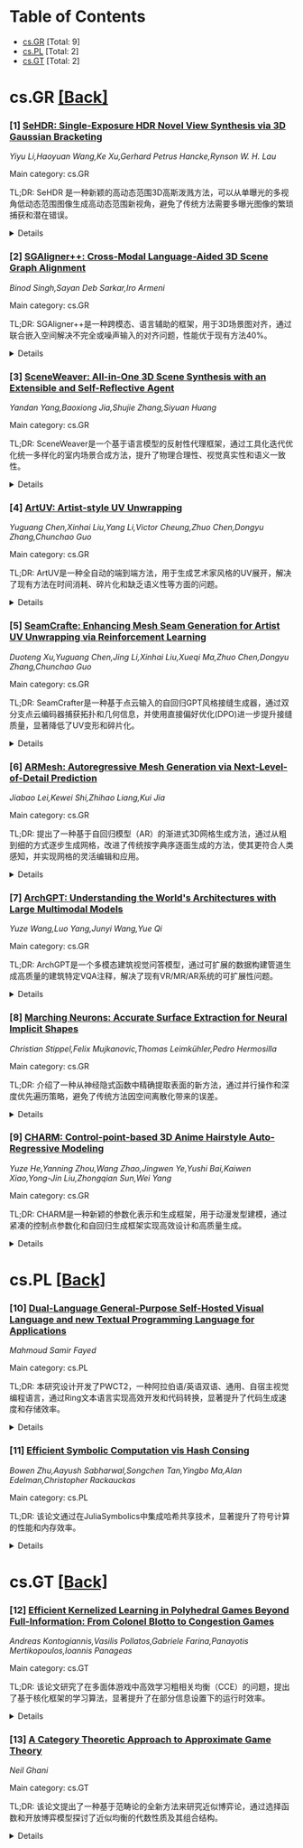 <div id=toc></div>

# Table of Contents

- [cs.GR](#cs.GR) [Total: 9]
- [cs.PL](#cs.PL) [Total: 2]
- [cs.GT](#cs.GT) [Total: 2]


<div id='cs.GR'></div>

# cs.GR [[Back]](#toc)

### [1] [SeHDR: Single-Exposure HDR Novel View Synthesis via 3D Gaussian Bracketing](https://arxiv.org/abs/2509.20400)
*Yiyu Li,Haoyuan Wang,Ke Xu,Gerhard Petrus Hancke,Rynson W. H. Lau*

Main category: cs.GR

TL;DR: SeHDR 是一种新颖的高动态范围3D高斯泼溅方法，可以从单曝光的多视角低动态范围图像生成高动态范围新视角，避免了传统方法需要多曝光图像的繁琐捕获和潜在错误。


<details>
  <summary>Details</summary>
Motivation: 传统的多视角HDR合成方法需要从不同曝光的多视角低动态范围图像中学习，这种捕获过程繁琐且容易因物体运动模糊或标定不准确而失败。本文旨在解决这一问题，提出了一种从单曝光的低动态范围图像中学习HDR场景表示的方法。

Method: SeHDR首先从单曝光的低动态范围图像中学习基础3D高斯，然后通过估计具有相同几何形状但不同线性颜色的3D高斯（基于曝光操作），最后利用可微分神经曝光融合（NeEF）将这些高斯整合为HDR高斯用于新视角渲染。

Result: 大量实验表明，SeHDR在性能上优于现有方法以及精心设计的基线模型。

Conclusion: SeHDR成功地解决了从单曝光的多视角低动态范围图像生成高动态范围新视角的问题，避免了传统方法的局限性，并在实验中表现出优越的性能。

Abstract: This paper presents SeHDR, a novel high dynamic range 3D Gaussian Splatting
(HDR-3DGS) approach for generating HDR novel views given multi-view LDR images.
Unlike existing methods that typically require the multi-view LDR input images
to be captured from different exposures, which are tedious to capture and more
likely to suffer from errors (e.g., object motion blurs and
calibration/alignment inaccuracies), our approach learns the HDR scene
representation from multi-view LDR images of a single exposure. Our key insight
to this ill-posed problem is that by first estimating Bracketed 3D Gaussians
(i.e., with different exposures) from single-exposure multi-view LDR images, we
may then be able to merge these bracketed 3D Gaussians into an HDR scene
representation. Specifically, SeHDR first learns base 3D Gaussians from
single-exposure LDR inputs, where the spherical harmonics parameterize colors
in a linear color space. We then estimate multiple 3D Gaussians with identical
geometry but varying linear colors conditioned on exposure manipulations.
Finally, we propose the Differentiable Neural Exposure Fusion (NeEF) to
integrate the base and estimated 3D Gaussians into HDR Gaussians for novel view
rendering. Extensive experiments demonstrate that SeHDR outperforms existing
methods as well as carefully designed baselines.

</details>


### [2] [SGAligner++: Cross-Modal Language-Aided 3D Scene Graph Alignment](https://arxiv.org/abs/2509.20401)
*Binod Singh,Sayan Deb Sarkar,Iro Armeni*

Main category: cs.GR

TL;DR: SGAligner++是一种跨模态、语言辅助的框架，用于3D场景图对齐，通过联合嵌入空间解决不完全或噪声输入的对齐问题，性能优于现有方法40%。


<details>
  <summary>Details</summary>
Motivation: 现有3D场景图对齐方法依赖单模态点云数据，难以处理不完全或噪声输入。

Method: 采用轻量级单模态编码器和基于注意力的融合，学习统一的联合嵌入空间以实现对齐。

Result: 在真实世界数据集上评估，SGAligner++在噪声条件下表现优于现有方法40%。

Conclusion: SGAligner++提升了跨模态场景理解的准确性和泛化能力，适用于视觉定位、3D重建等任务。

Abstract: Aligning 3D scene graphs is a crucial initial step for several applications
in robot navigation and embodied perception. Current methods in 3D scene graph
alignment often rely on single-modality point cloud data and struggle with
incomplete or noisy input. We introduce SGAligner++, a cross-modal,
language-aided framework for 3D scene graph alignment. Our method addresses the
challenge of aligning partially overlapping scene observations across
heterogeneous modalities by learning a unified joint embedding space, enabling
accurate alignment even under low-overlap conditions and sensor noise. By
employing lightweight unimodal encoders and attention-based fusion, SGAligner++
enhances scene understanding for tasks such as visual localization, 3D
reconstruction, and navigation, while ensuring scalability and minimal
computational overhead. Extensive evaluations on real-world datasets
demonstrate that SGAligner++ outperforms state-of-the-art methods by up to 40%
on noisy real-world reconstructions, while enabling cross-modal generalization.

</details>


### [3] [SceneWeaver: All-in-One 3D Scene Synthesis with an Extensible and Self-Reflective Agent](https://arxiv.org/abs/2509.20414)
*Yandan Yang,Baoxiong Jia,Shujie Zhang,Siyuan Huang*

Main category: cs.GR

TL;DR: SceneWeaver是一个基于语言模型的反射性代理框架，通过工具化迭代优化统一多样化的室内场景合成方法，提升了物理合理性、视觉真实性和语义一致性。


<details>
  <summary>Details</summary>
Motivation: 随着具身AI的兴起，研究需要既视觉真实又物理合理且功能多样的3D环境。现有方法虽提升了视觉真实感，但在固定的场景类别、物体细节和物理一致性方面存在不足，且难以满足复杂用户指令。

Method: SceneWeaver采用基于语言模型的规划器选择多样化的场景生成工具，包括数据驱动的生成模型、视觉和LLM方法，并通过自我评估进行迭代优化。

Result: 实验表明，SceneWeaver在物理、视觉和语义指标上均优于现有方法，并能有效泛化到复杂场景和多样指令中。

Conclusion: SceneWeaver为实现通用3D环境生成迈出了重要一步，展示了通过工具化和迭代优化提升场景合成的潜力。

Abstract: Indoor scene synthesis has become increasingly important with the rise of
Embodied AI, which requires 3D environments that are not only visually
realistic but also physically plausible and functionally diverse. While recent
approaches have advanced visual fidelity, they often remain constrained to
fixed scene categories, lack sufficient object-level detail and physical
consistency, and struggle to align with complex user instructions. In this
work, we present SceneWeaver, a reflective agentic framework that unifies
diverse scene synthesis paradigms through tool-based iterative refinement. At
its core, SceneWeaver employs a language model-based planner to select from a
suite of extensible scene generation tools, ranging from data-driven generative
models to visual- and LLM-based methods, guided by self-evaluation of physical
plausibility, visual realism, and semantic alignment with user input. This
closed-loop reason-act-reflect design enables the agent to identify semantic
inconsistencies, invoke targeted tools, and update the environment over
successive iterations. Extensive experiments on both common and open-vocabulary
room types demonstrate that SceneWeaver not only outperforms prior methods on
physical, visual, and semantic metrics, but also generalizes effectively to
complex scenes with diverse instructions, marking a step toward general-purpose
3D environment generation. Project website: https://scene-weaver.github.io/.

</details>


### [4] [ArtUV: Artist-style UV Unwrapping](https://arxiv.org/abs/2509.20710)
*Yuguang Chen,Xinhai Liu,Yang Li,Victor Cheung,Zhuo Chen,Dongyu Zhang,Chunchao Guo*

Main category: cs.GR

TL;DR: ArtUV是一种全自动的端到端方法，用于生成艺术家风格的UV展开，解决了现有方法在时间消耗、碎片化和缺乏语义性等方面的问题。


<details>
  <summary>Details</summary>
Motivation: 现有UV展开方法存在耗时、碎片化、缺乏语义性和不规则UV岛等问题，限制了其实际应用。艺术家风格的UV图需要满足更高标准，如干净的边界、高效的空间利用和语义一致性。

Method: ArtUV模拟专业UV映射过程，分为两个阶段：表面接缝预测和艺术家风格UV参数化。通过SeamGPT生成语义上有意义的切割接缝，然后使用基于优化的方法和自编码器生成艺术家风格的UV图。

Result: ArtUV在多个基准测试中表现优异，确保了语义一致性和拓扑结构的保留，为二维编辑提供了高质量的UV图。

Conclusion: ArtUV作为一种通用解决方案，既可作为专业渲染工具的插件，也可作为独立系统，用于快速生成高质量的UV图。

Abstract: UV unwrapping is an essential task in computer graphics, enabling various
visual editing operations in rendering pipelines. However, existing UV
unwrapping methods struggle with time-consuming, fragmentation, lack of
semanticity, and irregular UV islands, limiting their practical use. An
artist-style UV map must not only satisfy fundamental criteria, such as
overlap-free mapping and minimal distortion, but also uphold higher-level
standards, including clean boundaries, efficient space utilization, and
semantic coherence. We introduce ArtUV, a fully automated, end-to-end method
for generating artist-style UV unwrapping. We simulates the professional UV
mapping process by dividing it into two stages: surface seam prediction and
artist-style UV parameterization. In the seam prediction stage, SeamGPT is used
to generate semantically meaningful cutting seams. Then, in the
parameterization stage, a rough UV obtained from an optimization-based method,
along with the mesh, is fed into an Auto-Encoder, which refines it into an
artist-style UV map. Our method ensures semantic consistency and preserves
topological structure, making the UV map ready for 2D editing. We evaluate
ArtUV across multiple benchmarks and show that it serves as a versatile
solution, functioning seamlessly as either a plug-in for professional rendering
tools or as a standalone system for rapid, high-quality UV generation.

</details>


### [5] [SeamCrafte: Enhancing Mesh Seam Generation for Artist UV Unwrapping via Reinforcement Learning](https://arxiv.org/abs/2509.20725)
*Duoteng Xu,Yuguang Chen,Jing Li,Xinhai Liu,Xueqi Ma,Zhuo Chen,Dongyu Zhang,Chunchao Guo*

Main category: cs.GR

TL;DR: SeamCrafter是一种基于点云输入的自回归GPT风格接缝生成器，通过双分支点云编码器捕获拓扑和几何信息，并使用直接偏好优化(DPO)进一步提升接缝质量，显著降低了UV变形和碎片化。


<details>
  <summary>Details</summary>
Motivation: 现有的接缝生成方法往往在低变形和少碎片化之间难以平衡，导致纹理合成和艺术家工作流程受阻，因此需要一种更优的接缝生成方法。

Method: 提出SeamCrafter模型，采用双分支点云编码器分离并捕获拓扑和几何信息，并通过直接偏好优化(DPO)在偏好数据集上进行微调。

Result: 实验表明，SeamCrafter生成的接缝在变形和碎片化方面显著优于现有方法，同时保持了拓扑一致性和视觉保真度。

Conclusion: SeamCrafter通过创新的建模和优化方法，解决了接缝生成中的关键问题，为纹理映射和UV参数化提供了高质量解决方案。

Abstract: Mesh seams play a pivotal role in partitioning 3D surfaces for UV
parametrization and texture mapping. Poorly placed seams often result in severe
UV distortion or excessive fragmentation, thereby hindering texture synthesis
and disrupting artist workflows. Existing methods frequently trade one failure
mode for another-producing either high distortion or many scattered islands. To
address this, we introduce SeamCrafter, an autoregressive GPT-style seam
generator conditioned on point cloud inputs. SeamCrafter employs a dual-branch
point-cloud encoder that disentangles and captures complementary topological
and geometric cues during pretraining. To further enhance seam quality, we
fine-tune the model using Direct Preference Optimization (DPO) on a preference
dataset derived from a novel seam-evaluation framework. This framework assesses
seams primarily by UV distortion and fragmentation, and provides pairwise
preference labels to guide optimization. Extensive experiments demonstrate that
SeamCrafter produces seams with substantially lower distortion and
fragmentation than prior approaches, while preserving topological consistency
and visual fidelity.

</details>


### [6] [ARMesh: Autoregressive Mesh Generation via Next-Level-of-Detail Prediction](https://arxiv.org/abs/2509.20824)
*Jiabao Lei,Kewei Shi,Zhihao Liang,Kui Jia*

Main category: cs.GR

TL;DR: 提出了一种基于自回归模型（AR）的渐进式3D网格生成方法，通过从粗到细的方式逐步生成网格，改进了传统按字典序逐面生成的方法，使其更符合人类感知，并实现网格的灵活编辑和应用。


<details>
  <summary>Details</summary>
Motivation: 传统的自回归模型按字典序逐面生成3D网格，无法有效捕捉与人类感知一致的几何结构。受2D渐进式生成模型的启发，提出了一种更自然的渐进式网格生成方法。

Method: 将网格简化的自然过程逆向推广到单纯复形，开发了一种基于Transformer的自回归模型，从单一点开始逐步添加几何细节，支持灵活的拓扑结构。

Result: 实验表明，该方法不仅可以通过提前终止控制生成质量和时间，还能应用于网格的细化和编辑。

Conclusion: 渐进式网格生成方法为3D网格生成提供了更直观的控制和应用灵活性。

Abstract: Directly generating 3D meshes, the default representation for 3D shapes in
the graphics industry, using auto-regressive (AR) models has become popular
these days, thanks to their sharpness, compactness in the generated results,
and ability to represent various types of surfaces. However, AR mesh generative
models typically construct meshes face by face in lexicographic order, which
does not effectively capture the underlying geometry in a manner consistent
with human perception. Inspired by 2D models that progressively refine images,
such as the prevailing next-scale prediction AR models, we propose generating
meshes auto-regressively in a progressive coarse-to-fine manner. Specifically,
we view mesh simplification algorithms, which gradually merge mesh faces to
build simpler meshes, as a natural fine-to-coarse process. Therefore, we
generalize meshes to simplicial complexes and develop a transformer-based AR
model to approximate the reverse process of simplification in the order of
level of detail, constructing meshes initially from a single point and
gradually adding geometric details through local remeshing, where the topology
is not predefined and is alterable. Our experiments show that this novel
progressive mesh generation approach not only provides intuitive control over
generation quality and time consumption by early stopping the auto-regressive
process but also enables applications such as mesh refinement and editing.

</details>


### [7] [ArchGPT: Understanding the World's Architectures with Large Multimodal Models](https://arxiv.org/abs/2509.20858)
*Yuze Wang,Luo Yang,Junyi Wang,Yue Qi*

Main category: cs.GR

TL;DR: ArchGPT是一个多模态建筑视觉问答模型，通过可扩展的数据构建管道生成高质量的建筑特定VQA注释，解决了现有VR/MR/AR系统的可扩展性问题。


<details>
  <summary>Details</summary>
Motivation: 建筑体现了美学、文化和历史价值，但现有的VR/MR/AR系统通常是针对特定案例开发的，缺乏跨多样化建筑环境的可扩展性。

Method: 提出了一种多阶段的管道，包括图像筛选、文本验证和知识蒸馏，生成Arch-300K数据集，并对开源多模态模型ShareGPT4V-7B进行监督微调。

Result: ArchGPT通过Arch-300K数据集实现了高质量的视觉问答能力，并在建筑图像分析和对话生成中表现出色。

Conclusion: ArchGPT为建筑领域的沉浸式探索和教育提供了可扩展的解决方案，并展示了多模态模型在专业领域的潜力。

Abstract: Architecture embodies aesthetic, cultural, and historical values, standing as
a tangible testament to human civilization. Researchers have long leveraged
virtual reality (VR), mixed reality (MR), and augmented reality (AR) to enable
immersive exploration and interpretation of architecture, enhancing
accessibility, public understanding, and creative workflows around architecture
in education, heritage preservation, and professional design practice. However,
existing VR/MR/AR systems are often developed case-by-case, relying on
hard-coded annotations and task-specific interactions that do not scale across
diverse built environments. In this work, we present ArchGPT, a multimodal
architectural visual question answering (VQA) model, together with a scalable
data-construction pipeline for curating high-quality, architecture-specific VQA
annotations. This pipeline yields Arch-300K, a domain-specialized dataset of
approximately 315,000 image-question-answer triplets. Arch-300K is built via a
multi-stage process: first, we curate architectural scenes from Wikimedia
Commons and filter unconstrained tourist photo collections using a novel
coarse-to-fine strategy that integrates 3D reconstruction and semantic
segmentation to select occlusion-free, structurally consistent architectural
images. To mitigate noise and inconsistency in raw textual metadata, we propose
an LLM-guided text verification and knowledge-distillation pipeline to generate
reliable, architecture-specific question-answer pairs. Using these curated
images and refined metadata, we further synthesize formal analysis
annotations-including detailed descriptions and aspect-guided conversations-to
provide richer semantic variety while remaining faithful to the data. We
perform supervised fine-tuning of an open-source multimodal backbone
,ShareGPT4V-7B, on Arch-300K, yielding ArchGPT.

</details>


### [8] [Marching Neurons: Accurate Surface Extraction for Neural Implicit Shapes](https://arxiv.org/abs/2509.21007)
*Christian Stippel,Felix Mujkanovic,Thomas Leimkühler,Pedro Hermosilla*

Main category: cs.GR

TL;DR: 介绍了一种从神经隐式函数中精确提取表面的新方法，通过并行操作和深度优先遍历策略，避免了传统方法因空间离散化带来的误差。


<details>
  <summary>Details</summary>
Motivation: 在3D视觉计算中，准确的表面几何表示至关重要。传统的显式和隐式表示各有优势，但现有方法（如Marching Cubes算法）因空间分解和采样导致精度受限。

Method: 采用并行操作和深度优先遍历策略，直接利用神经元的域划分特性来跟踪隐式函数中的表面，而无需依赖空间离散化。

Result: 生成的网格准确捕捉了网络中的完整几何信息，在多样化形状和网络架构中实现了前所未有的精度，同时保持了高效的速度。

Conclusion: 该方法为神经隐式函数的表面提取提供了一种高效且精确的解决方案，显著优于传统方法。

Abstract: Accurate surface geometry representation is crucial in 3D visual computing.
Explicit representations, such as polygonal meshes, and implicit
representations, like signed distance functions, each have distinct advantages,
making efficient conversions between them increasingly important. Conventional
surface extraction methods for implicit representations, such as the widely
used Marching Cubes algorithm, rely on spatial decomposition and sampling,
leading to inaccuracies due to fixed and limited resolution. We introduce a
novel approach for analytically extracting surfaces from neural implicit
functions. Our method operates natively in parallel and can navigate large
neural architectures. By leveraging the fact that each neuron partitions the
domain, we develop a depth-first traversal strategy to efficiently track the
encoded surface. The resulting meshes faithfully capture the full geometric
information from the network without ad-hoc spatial discretization, achieving
unprecedented accuracy across diverse shapes and network architectures while
maintaining competitive speed.

</details>


### [9] [CHARM: Control-point-based 3D Anime Hairstyle Auto-Regressive Modeling](https://arxiv.org/abs/2509.21114)
*Yuze He,Yanning Zhou,Wang Zhao,Jingwen Ye,Yushi Bai,Kaiwen Xiao,Yong-Jin Liu,Zhongqian Sun,Wei Yang*

Main category: cs.GR

TL;DR: CHARM是一种新颖的参数化表示和生成框架，用于动漫发型建模，通过紧凑的控制点参数化和自回归生成框架实现高效设计和高质量生成。


<details>
  <summary>Details</summary>
Motivation: 传统发型建模方法主要关注真实头发，而动漫发型具有高度风格化、分段结构的几何特征，现有技术难以应对；现有方法依赖密集网格建模或手工样条曲线，效率低下且难以扩展学习。

Method: CHARM采用紧凑且可逆的控制点参数化表示，每个发片由一系列控制点表示，每个点仅用五个几何参数编码；基于此表示，提出自回归生成框架，将动漫发型视为序列化的“发语言”，捕捉局部几何和全局发型拓扑。

Result: 构建了AnimeHair数据集（包含37K高质量动漫发型），实验表明CHARM在重建精度和生成质量上均达到最优性能。

Conclusion: CHARM为动漫发型建模提供了一种表达力强且可扩展的解决方案，支持艺术设计友好和基于学习的生成。

Abstract: We present CHARM, a novel parametric representation and generative framework
for anime hairstyle modeling. While traditional hair modeling methods focus on
realistic hair using strand-based or volumetric representations, anime
hairstyle exhibits highly stylized, piecewise-structured geometry that
challenges existing techniques. Existing works often rely on dense mesh
modeling or hand-crafted spline curves, making them inefficient for editing and
unsuitable for scalable learning. CHARM introduces a compact, invertible
control-point-based parameterization, where a sequence of control points
represents each hair card, and each point is encoded with only five geometric
parameters. This efficient and accurate representation supports both
artist-friendly design and learning-based generation. Built upon this
representation, CHARM introduces an autoregressive generative framework that
effectively generates anime hairstyles from input images or point clouds. By
interpreting anime hairstyles as a sequential "hair language", our
autoregressive transformer captures both local geometry and global hairstyle
topology, resulting in high-fidelity anime hairstyle creation. To facilitate
both training and evaluation of anime hairstyle generation, we construct
AnimeHair, a large-scale dataset of 37K high-quality anime hairstyles with
separated hair cards and processed mesh data. Extensive experiments demonstrate
state-of-the-art performance of CHARM in both reconstruction accuracy and
generation quality, offering an expressive and scalable solution for anime
hairstyle modeling. Project page: https://hyzcluster.github.io/charm/

</details>


<div id='cs.PL'></div>

# cs.PL [[Back]](#toc)

### [10] [Dual-Language General-Purpose Self-Hosted Visual Language and new Textual Programming Language for Applications](https://arxiv.org/abs/2509.20426)
*Mahmoud Samir Fayed*

Main category: cs.PL

TL;DR: 本研究设计开发了PWCT2，一种阿拉伯语/英语双语、通用、自宿主视觉编程语言，通过Ring文本语言实现高效开发和代码转换，显著提升了代码生成速度和存储效率。


<details>
  <summary>Details</summary>
Motivation: 由于现有的通用视觉编程语言（如PWCT）需依赖文本编程语言进行改进，限制了其发展。因此，本研究旨在开发一种自宿主的通用视觉编程语言PWCT2，以解决这一问题，并提高开发效率和抽象层次。

Method: 研究先设计了一种轻量级动态类型文本编程语言Ring，支持语法定制和领域特定语言创建。随后利用PWCT开发Ring，通过18,945个组件生成24,743行C代码，实现了Ring编译器和虚拟机。基于Ring，进一步开发了PWCT2，实现了从Ring代码到视觉代码的转换。

Result: PWCT2的代码生成速度提升了约36倍，视觉源文件存储需求减少了20倍。软件在Steam平台上广受欢迎，1,772名用户启动使用，总使用时长超过17,000小时。

Conclusion: PWCT2成功实现了自宿主视觉编程语言的目标，显著提升了开发效率和性能，未来研究和开发将继续基于其优势和用户反馈进行。

Abstract: Most visual programming languages (VPLs) are domain-specific, with few
general-purpose VPLs like Programming Without Coding Technology (PWCT). These
general-purpose VPLs are developed using textual programming languages and
improving them requires textual programming. In this thesis, we designed and
developed PWCT2, a dual-language (Arabic/English), general-purpose,
self-hosting visual programming language. Before doing so, we specifically
designed a textual programming language called Ring for its development. Ring
is a dynamically typed language with a lightweight implementation, offering
syntax customization features. It permits the creation of domain-specific
languages through new features that extend object-oriented programming,
allowing for specialized languages resembling Cascading Style Sheets (CSS) or
Supernova language. The Ring Compiler and Virtual Machine are designed using
the PWCT visual programming language where the visual implementation is
composed of 18,945 components that generate 24,743 lines of C code, which
increases the abstraction level and hides unnecessary details. Using PWCT to
develop Ring allowed us to realize several issues in PWCT, which led to the
development of the PWCT2 visual programming language using the Ring textual
programming language. PWCT2 provides approximately 36 times faster code
generation and requires 20 times less storage for visual source files. It also
allows for the conversion of Ring code into visual code, enabling the creation
of a self-hosting VPL that can be developed using itself. PWCT2 consists of
approximately 92,000 lines of Ring code and comes with 394 visual components.
PWCT2 is distributed to many users through the Steam platform and has received
positive feedback, On Steam, 1772 users have launched the software, and the
total recorded usage time exceeds 17,000 hours, encouraging further research
and development.

</details>


### [11] [Efficient Symbolic Computation vis Hash Consing](https://arxiv.org/abs/2509.20534)
*Bowen Zhu,Aayush Sabharwal,Songchen Tan,Yingbo Ma,Alan Edelman,Christopher Rackauckas*

Main category: cs.PL

TL;DR: 该论文通过在JuliaSymbolics中集成哈希共享技术，显著提升了符号计算的性能和内存效率。


<details>
  <summary>Details</summary>
Motivation: 符号计算系统因存储重复子表达式而导致内存低效，即表达式膨胀问题，影响了传统计算机代数和AI驱动数学工具的性能。

Method: 论文采用全局弱引用哈希表技术，对表达进行规范化并消除重复，从而集成到JuliaSymbolics中，减少内存占用并加速关键操作。

Result: 实验表明，符号计算速度提升最多3.2倍，内存占用减少最多2倍，代码生成速度提升5倍，函数编译速度快10倍，数值计算性能提升高达100倍。

Conclusion: 哈希共享技术对提升符号计算的扩展性至关重要，未来可结合e-graphs进一步优化AI驱动管道中的表达式共享。

Abstract: Symbolic computation systems suffer from memory inefficiencies due to
redundant storage of structurally identical subexpressions, commonly known as
expression swell, which degrades performance in both classical computer algebra
and emerging AI-driven mathematical reasoning tools. In this paper, we present
the first integration of hash consing into JuliaSymbolics, a high-performance
symbolic toolkit in Julia, by employing a global weak-reference hash table that
canonicalizes expressions and eliminates duplication. This approach reduces
memory consumption and accelerates key operations such as differentiation,
simplification, and code generation, while seamlessly integrating with Julia's
metaprogramming and just-in-time compilation infrastructure. Benchmark
evaluations across different computational domains reveal substantial
improvements: symbolic computations are accelerated by up to 3.2 times, memory
usage is reduced by up to 2 times, code generation is up to 5 times faster,
function compilation up to 10 times faster, and numerical evaluation up to 100
times faster for larger models. While certain workloads with fewer duplicate
unknown-variable expressions show more modest gains or even slight overhead in
initial computation stages, downstream processing consistently benefits
significantly. These findings underscore the importance of hash consing in
scaling symbolic computation and pave the way for future work integrating hash
consing with e-graphs for enhanced equivalence-aware expression sharing in
AI-driven pipelines.

</details>


<div id='cs.GT'></div>

# cs.GT [[Back]](#toc)

### [12] [Efficient Kernelized Learning in Polyhedral Games Beyond Full-Information: From Colonel Blotto to Congestion Games](https://arxiv.org/abs/2509.20919)
*Andreas Kontogiannis,Vasilis Pollatos,Gabriele Farina,Panayotis Mertikopoulos,Ioannis Panageas*

Main category: cs.GT

TL;DR: 该论文研究了在多面体游戏中高效学习粗相关均衡（CCE）的问题，提出了基于核化框架的学习算法，显著提升了在部分信息设置下的运行时效率。


<details>
  <summary>Details</summary>
Motivation: 多面体游戏（如Colonel Blotto和拥塞游戏）中，由于动作集规模庞大，学习CCE的计算效率成为主要挑战。现有方法在部分信息设置下运行时复杂度较高，难以实用。

Method: 通过构建基于核化（kernelization）的框架，开发了计算高效的基于收益的学习算法，并应用于Colonel Blotto、图形拟阵和网络拥塞游戏等典型多面体游戏中。

Result: 新算法显著提升了学习CCE的运行时复杂度，优于已有方法，特别是在部分信息设置下表现更优。

Conclusion: 论文提出的核化框架为多面体游戏中学习CCE提供了高效解决方案，显著改进了现有方法的效率，拓展了其在实际应用中的可行性。

Abstract: We examine the problem of efficiently learning coarse correlated equilibria
(CCE) in polyhedral games, that is, normal-form games with an exponentially
large number of actions per player and an underlying combinatorial structure.
Prominent examples of such games are the classical Colonel Blotto and
congestion games. To achieve computational efficiency, the learning algorithms
must exhibit regret and per-iteration complexity that scale polylogarithmically
in the size of the players' action sets. This challenge has recently been
addressed in the full-information setting, primarily through the use of
kernelization. However, in the case of the realistic, but mathematically
challenging, partial-information setting, existing approaches result in
suboptimal and impractical runtime complexity to learn CCE. We tackle this
limitation by building a framework based on the kernelization paradigm. We
apply this framework to prominent examples of polyhedral games -- namely the
Colonel Blotto, graphic matroid and network congestion games -- and provide
computationally efficient payoff-based learning algorithms, which significantly
improve upon prior works in terms of the runtime for learning CCE in these
settings.

</details>


### [13] [A Category Theoretic Approach to Approximate Game Theory](https://arxiv.org/abs/2509.20932)
*Neil Ghani*

Main category: cs.GT

TL;DR: 该论文提出了一种基于范畴论的全新方法来研究近似博弈论，通过选择函数和开放博弈模型探讨了近似均衡的代数性质及其组合结构。


<details>
  <summary>Details</summary>
Motivation: 博弈论研究多智能体系统中的决策问题，但在实际应用中，由于输入的不确定性或计算复杂性，精确解可能难以或无法获得。因此，近似博弈论的重要性和实用性促使了该研究。

Method: 论文首先引入了选择函数，建立了近似均衡的简单而鲁棒的模型，并研究了其代数性质和组合结构。随后，该方法被成功应用于更高级的开放博弈模型。

Result: 研究展示了对选择函数和开放博弈模型中近似均衡的代数性质及其组合结构的深入理解，为近似博弈论提供了新的理论框架。

Conclusion: 通过范畴论的方法，论文成功地为近似博弈论提供了新的理论基础，并为实际应用中复杂问题的近似决策提供了理论支持。

Abstract: This paper uses category theory to develop an entirely new approach to
approximate game theory. Game theory is the study of how different agents
within a multi-agent system take decisions. At its core, game theory asks what
an optimal decision is in a given scenario. Thus approximate game theory asks
what is an approximately optimal decision in a given scenario. This is
important in practice as -- just like in much of computing -- exact answers
maybe too difficult to compute or even impossible to compute given inherent
uncertainty in input.
  We consider first "Selection Functions" which are functions and develop a
simple yet robust model of approximate equilibria. We develop the algebraic
properties of approximation wrt selection functions and also relate
approximation to the compositional structure of selection functions. We then
repeat this process successfully for Open Games -- a more advanced model of
game theory.

</details>
